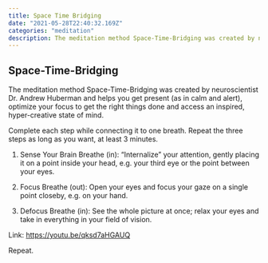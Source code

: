 ```yaml
---
title: Space Time Bridging
date: "2021-05-28T22:40:32.169Z"
categories: "meditation"
description: The meditation method Space-Time-Bridging was created by neuroscientist Dr. Andrew Huberman and helps you get present (as in calm and alert), optimize your focus to get the right things done and access an inspired, hyper-creative state of mind.
---
```


## Space-Time-Bridging

The meditation method Space-Time-Bridging was created by neuroscientist Dr. Andrew Huberman and helps you get present (as in calm and alert), optimize your focus to get the right things done and access an inspired, hyper-creative state of mind.

Complete each step while connecting it to one breath. Repeat the three steps as long as you want, at least 3 minutes.

1. Sense Your Brain
   Breathe (in): “Internalize” your attention, gently placing it on a point inside your head, e.g. your third eye or the point between your eyes.

2. Focus
   Breathe (out): Open your eyes and focus your gaze on a single point closeby, e.g. on your hand.

3. Defocus
   Breathe (in): See the whole picture at once; relax your eyes and take in everything in your field of vision.

Link: https://youtu.be/qksd7aHGAUQ

Repeat.
